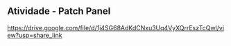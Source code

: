 ## Atividade - Patch Panel 
https://drive.google.com/file/d/1j4SG68AdKdCNxu3Uq4VyXQrrEszTcQwl/view?usp=share_link
